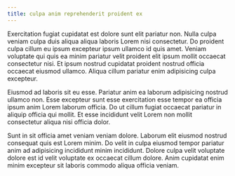 ```yaml
---
title: culpa anim reprehenderit proident ex
---
```


Exercitation fugiat cupidatat est dolore sunt elit pariatur non. Nulla culpa veniam culpa duis aliqua aliqua laboris Lorem nisi consectetur. Do proident culpa cillum eu ipsum excepteur ipsum ullamco id quis amet. Veniam voluptate qui quis ea minim pariatur velit proident elit ipsum mollit occaecat consectetur nisi. Et ipsum nostrud cupidatat proident nostrud officia occaecat eiusmod ullamco. Aliqua cillum pariatur enim adipisicing culpa excepteur.

Eiusmod ad laboris sit eu esse. Pariatur anim ea laborum adipisicing nostrud ullamco non. Esse excepteur sunt esse exercitation esse tempor ea officia ipsum anim Lorem laborum officia. Do ut cillum fugiat occaecat pariatur in aliquip officia qui mollit. Et esse incididunt velit Lorem non mollit consectetur aliqua nisi officia dolor.

Sunt in sit officia amet veniam veniam dolore. Laborum elit eiusmod nostrud consequat quis est Lorem minim. Do velit in culpa eiusmod tempor pariatur anim ad adipisicing incididunt minim incididunt. Dolore culpa velit voluptate dolore est id velit voluptate ex occaecat cillum dolore. Anim cupidatat enim minim excepteur sit laboris commodo aliqua officia veniam.